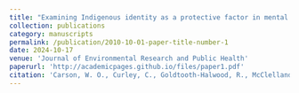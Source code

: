 ```yaml
---
title: "Examining Indigenous identity as a protective factor in mental well-being research in the United States: A scoping review"
collection: publications
category: manuscripts
permalink: /publication/2010-10-01-paper-title-number-1
date: 2024-10-17
venue: 'Journal of Environmental Research and Public Health'
paperurl: 'http://academicpages.github.io/files/paper1.pdf'
citation: 'Carson, W. O., Curley, C., Goldtooth-Halwood, R., McClelland, D. J., Carroll, S. R., Yuan, N. P., Carvajal, S., & Cordova-Marks, F. M. (2024). &quot;Examining Indigenous identity as a protective factor in mental well-being research in the United States: A scoping review.&quot; <i>International Journal of Environmental Research and Public Health </i>. 21(11), 1404.'
---
```

